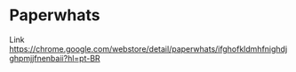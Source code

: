 # Paperwhats

Link https://chrome.google.com/webstore/detail/paperwhats/ifghofkldmhfnighdjghpmjjfnenbaii?hl=pt-BR
